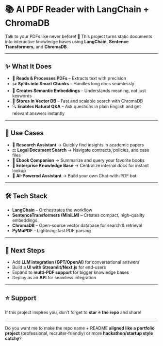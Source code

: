 # 📚 AI PDF Reader with LangChain + ChromaDB

Talk to your PDFs like never before! 🚀
This project turns static documents into interactive knowledge bases using **LangChain**, **Sentence Transformers**, and **ChromaDB**.

---

## ✨ What It Does

* 📄 **Reads & Processes PDFs** – Extracts text with precision
* ✂️ **Splits into Smart Chunks** – Handles long docs seamlessly
* 🧠 **Creates Semantic Embeddings** – Understands meaning, not just keywords
* 💾 **Stores in Vector DB** – Fast and scalable search with ChromaDB
* 🔍 **Enables Natural Q\&A** – Ask questions in plain English and get relevant answers instantly

---

## 🎯 Use Cases

* 📑 **Research Assistant** → Quickly find insights in academic papers
* ⚖️ **Legal Document Search** → Navigate contracts, policies, and case files
* 📘 **Ebook Companion** → Summarize and query your favorite books
* 🏢 **Enterprise Knowledge Base** → Centralize internal docs for instant lookup
* 🤖 **AI-Powered Assistant** → Build your own Chat-with-PDF bot

---

## 🛠️ Tech Stack

* **LangChain** – Orchestrates the workflow
* **SentenceTransformers (MiniLM)** – Creates compact, high-quality embeddings
* **ChromaDB** – Open-source vector database for search & retrieval
* **PyMuPDF** – Lightning-fast PDF parsing

---

## 🚀 Next Steps

* Add **LLM integration (GPT/OpenAI)** for conversational answers
* Build a **UI with Streamlit/Next.js** for end-users
* Expand to **multi-PDF support** for bigger knowledge bases
* Deploy as an **API** for seamless integration

---

## ⭐ Support

If this project inspires you, don’t forget to **star ⭐ the repo** and share!

---

Do you want me to make the repo name + README **aligned like a portfolio project** (professional, recruiter-friendly) or more **hackathon/startup style catchy**?
